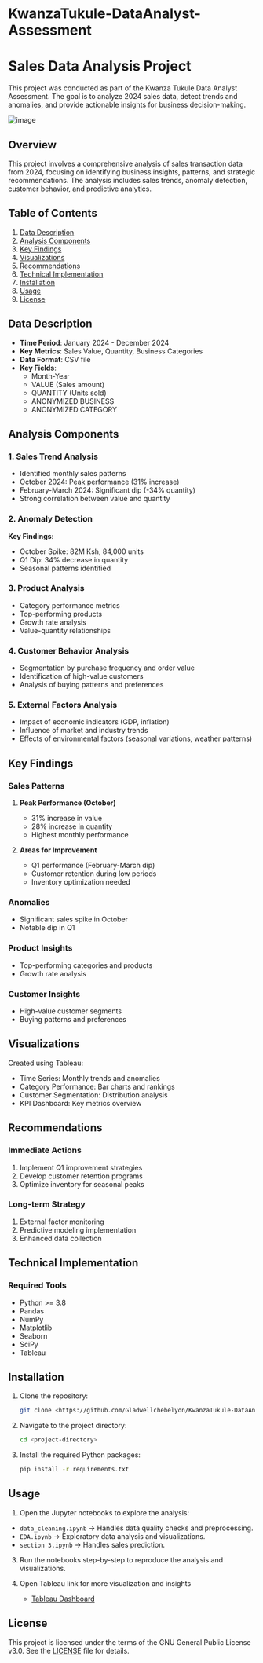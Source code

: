 # KwanzaTukule-DataAnalyst-Assessment

# Sales Data Analysis Project
This project was conducted as part of the Kwanza Tukule Data Analyst Assessment. The goal is to analyze 2024 sales data, detect trends and anomalies, and provide actionable insights for business decision-making.

![image](https://github.com/user-attachments/assets/72535966-9a1a-4c2d-9e9f-66e3a608f734)


## Overview
This project involves a comprehensive analysis of sales transaction data from 2024, focusing on identifying business insights, patterns, and strategic recommendations. The analysis includes sales trends, anomaly detection, customer behavior, and predictive analytics.

## Table of Contents
1. [Data Description](#data-description)
2. [Analysis Components](#analysis-components)
3. [Key Findings](#key-findings)
4. [Visualizations](#visualizations)
5. [Recommendations](#recommendations)
6. [Technical Implementation](#technical-implementation)
7. [Installation](#installation)
8. [Usage](#usage)
9. [License](#license)

## Data Description
- **Time Period**: January 2024 - December 2024
- **Key Metrics**: Sales Value, Quantity, Business Categories
- **Data Format**: CSV file
- **Key Fields**:
  - Month-Year
  - VALUE (Sales amount)
  - QUANTITY (Units sold)
  - ANONYMIZED BUSINESS
  - ANONYMIZED CATEGORY

## Analysis Components

### 1. Sales Trend Analysis
- Identified monthly sales patterns
- October 2024: Peak performance (31% increase)
- February-March 2024: Significant dip (-34% quantity)
- Strong correlation between value and quantity

### 2. Anomaly Detection
**Key Findings**:
- October Spike: 82M Ksh, 84,000 units
- Q1 Dip: 34% decrease in quantity
- Seasonal patterns identified

### 3. Product Analysis
- Category performance metrics
- Top-performing products
- Growth rate analysis
- Value-quantity relationships

### 4. Customer Behavior Analysis
- Segmentation by purchase frequency and order value
- Identification of high-value customers
- Analysis of buying patterns and preferences

### 5. External Factors Analysis
- Impact of economic indicators (GDP, inflation)
- Influence of market and industry trends
- Effects of environmental factors (seasonal variations, weather patterns)

## Key Findings

### Sales Patterns
1. **Peak Performance (October)**
   - 31% increase in value
   - 28% increase in quantity
   - Highest monthly performance

2. **Areas for Improvement**
   - Q1 performance (February-March dip)
   - Customer retention during low periods
   - Inventory optimization needed

### Anomalies
- Significant sales spike in October
- Notable dip in Q1

### Product Insights
- Top-performing categories and products
- Growth rate analysis

### Customer Insights
- High-value customer segments
- Buying patterns and preferences

## Visualizations
Created using Tableau:
- Time Series: Monthly trends and anomalies
- Category Performance: Bar charts and rankings
- Customer Segmentation: Distribution analysis
- KPI Dashboard: Key metrics overview


## Recommendations

### Immediate Actions
1. Implement Q1 improvement strategies
2. Develop customer retention programs
3. Optimize inventory for seasonal peaks

### Long-term Strategy
1. External factor monitoring
2. Predictive modeling implementation
3. Enhanced data collection

## Technical Implementation

### Required Tools
- Python >= 3.8
- Pandas
- NumPy
- Matplotlib
- Seaborn
- SciPy
- Tableau

## Installation
1. Clone the repository:
    ```sh
    git clone <https://github.com/Gladwellchebelyon/KwanzaTukule-DataAnalyst-Assesment>
    ```
2. Navigate to the project directory:
    ```sh
    cd <project-directory>
    ```
3. Install the required Python packages:
    ```sh
    pip install -r requirements.txt
    ```

## Usage
1. Open the Jupyter notebooks to explore the analysis:
 - `data_cleaning.ipynb` → Handles data quality checks and preprocessing.
- `EDA.ipynb` → Exploratory data analysis and visualizations.
- `section 3.ipynb` → Handles  sales prediction.

   
3. Run the notebooks step-by-step to reproduce the analysis and visualizations.

4. Open Tableau link for more visualization and insights 
   - [Tableau Dashboard](https://public.tableau.com/views/TableauSalesPerformanceOverview/SalesPerformanceOverview?:language=en-US&publish=yes&:sid=&:redirect=auth&:display_count=n&:origin=viz_share_link)

## License
This project is licensed under the terms of the GNU General Public License v3.0. See the [LICENSE](http://_vscodecontentref_/3) file for details.
